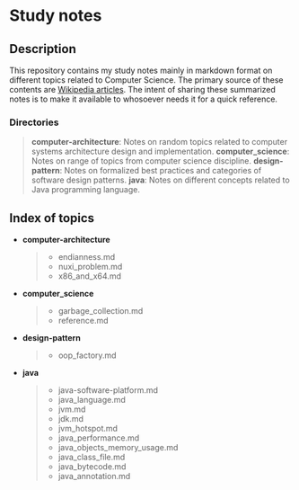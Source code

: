 Study notes
=========

Description
-----

This repository contains my study notes mainly in markdown format on different topics related to Computer Science. The primary source of these contents are [Wikipedia articles](https://en.wikipedia.org). The intent of sharing these summarized notes is to make it available to whosoever needs it for a quick reference.

### Directories
>**computer-architecture**: Notes on random topics related to computer systems architecture design and implementation.
>**computer_science**: Notes on range of topics from computer science discipline.
>**design-pattern**: Notes on formalized best practices and categories of software design patterns.
>**java**: Notes on different concepts related to Java programming language.


Index of topics
-----

- **computer-architecture**
	> * endianness.md
	> * nuxi_problem.md
	> * x86_and_x64.md


- **computer_science**
	> * garbage_collection.md
	> * reference.md
	


- **design-pattern**
	> * oop_factory.md



- **java**
	> * java-software-platform.md
	> * java_language.md
	> * jvm.md
	> * jdk.md
	> * jvm_hotspot.md
	> * java_performance.md
	> * java_objects_memory_usage.md
	> * java_class_file.md
	> * java_bytecode.md
	> * java_annotation.md

